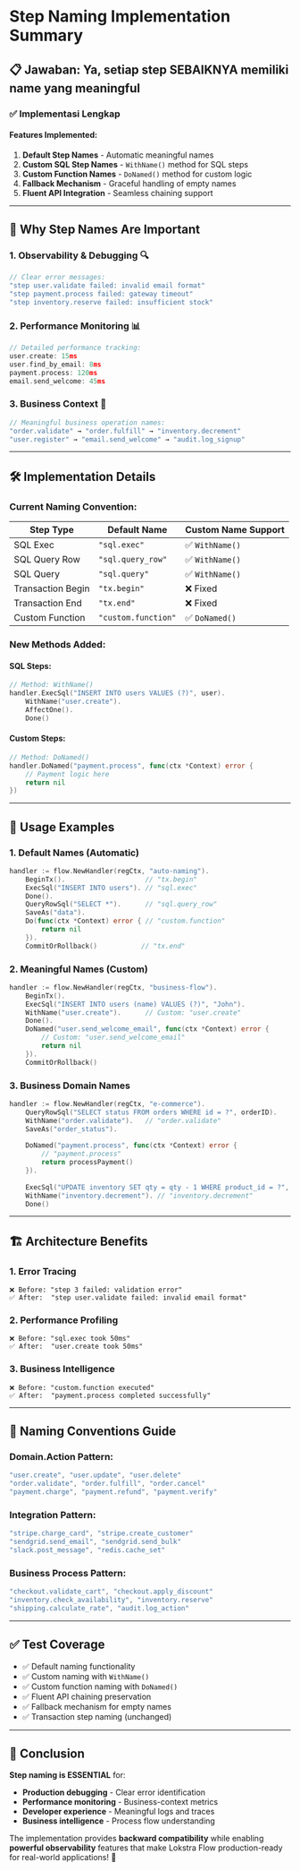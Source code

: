 # Step Naming Implementation Summary

## 📋 **Jawaban: Ya, setiap step SEBAIKNYA memiliki name yang meaningful**

### ✅ **Implementasi Lengkap**

#### **Features Implemented:**
1. **Default Step Names** - Automatic meaningful names
2. **Custom SQL Step Names** - `WithName()` method for SQL steps  
3. **Custom Function Names** - `DoNamed()` method for custom logic
4. **Fallback Mechanism** - Graceful handling of empty names
5. **Fluent API Integration** - Seamless chaining support

---

## 🎯 **Why Step Names Are Important**

### **1. Observability & Debugging** 🔍
```go
// Clear error messages:
"step user.validate failed: invalid email format"
"step payment.process failed: gateway timeout"
"step inventory.reserve failed: insufficient stock"
```

### **2. Performance Monitoring** 📊
```go
// Detailed performance tracking:
user.create: 15ms
user.find_by_email: 8ms  
payment.process: 120ms
email.send_welcome: 45ms
```

### **3. Business Context** 🏢
```go
// Meaningful business operation names:
"order.validate" → "order.fulfill" → "inventory.decrement"
"user.register" → "email.send_welcome" → "audit.log_signup"
```

---

## 🛠️ **Implementation Details**

### **Current Naming Convention:**
| Step Type | Default Name | Custom Name Support |
|-----------|--------------|-------------------|
| SQL Exec | `"sql.exec"` | ✅ `WithName()` |
| SQL Query Row | `"sql.query_row"` | ✅ `WithName()` |
| SQL Query | `"sql.query"` | ✅ `WithName()` |
| Transaction Begin | `"tx.begin"` | ❌ Fixed |
| Transaction End | `"tx.end"` | ❌ Fixed |
| Custom Function | `"custom.function"` | ✅ `DoNamed()` |

### **New Methods Added:**

#### **SQL Steps:**
```go
// Method: WithName()
handler.ExecSql("INSERT INTO users VALUES (?)", user).
    WithName("user.create").
    AffectOne().
    Done()
```

#### **Custom Steps:**
```go
// Method: DoNamed()
handler.DoNamed("payment.process", func(ctx *Context) error {
    // Payment logic here
    return nil
})
```

---

## 📖 **Usage Examples**

### **1. Default Names (Automatic)**
```go
handler := flow.NewHandler(regCtx, "auto-naming").
    BeginTx().                    // "tx.begin"
    ExecSql("INSERT INTO users"). // "sql.exec"
    Done().
    QueryRowSql("SELECT *").      // "sql.query_row"
    SaveAs("data").
    Do(func(ctx *Context) error { // "custom.function"
        return nil
    }).
    CommitOrRollback()           // "tx.end"
```

### **2. Meaningful Names (Custom)**
```go
handler := flow.NewHandler(regCtx, "business-flow").
    BeginTx().
    ExecSql("INSERT INTO users (name) VALUES (?)", "John").
    WithName("user.create").      // Custom: "user.create"
    Done().
    DoNamed("user.send_welcome_email", func(ctx *Context) error {
        // Custom: "user.send_welcome_email"
        return nil
    }).
    CommitOrRollback()
```

### **3. Business Domain Names**
```go
handler := flow.NewHandler(regCtx, "e-commerce").
    QueryRowSql("SELECT status FROM orders WHERE id = ?", orderID).
    WithName("order.validate").   // "order.validate"
    SaveAs("order_status").
    
    DoNamed("payment.process", func(ctx *Context) error {
        // "payment.process"
        return processPayment()
    }).
    
    ExecSql("UPDATE inventory SET qty = qty - 1 WHERE product_id = ?", productID).
    WithName("inventory.decrement"). // "inventory.decrement"
    Done()
```

---

## 🏗️ **Architecture Benefits**

### **1. Error Tracing**
```
❌ Before: "step 3 failed: validation error"
✅ After:  "step user.validate failed: invalid email format"
```

### **2. Performance Profiling**
```
❌ Before: "sql.exec took 50ms"
✅ After:  "user.create took 50ms"
```

### **3. Business Intelligence**
```
❌ Before: "custom.function executed"
✅ After:  "payment.process completed successfully"
```

---

## 📝 **Naming Conventions Guide**

### **Domain.Action Pattern:**
```go
"user.create", "user.update", "user.delete"
"order.validate", "order.fulfill", "order.cancel"
"payment.charge", "payment.refund", "payment.verify"
```

### **Integration Pattern:**
```go
"stripe.charge_card", "stripe.create_customer"
"sendgrid.send_email", "sendgrid.send_bulk"
"slack.post_message", "redis.cache_set"
```

### **Business Process Pattern:**
```go
"checkout.validate_cart", "checkout.apply_discount"
"inventory.check_availability", "inventory.reserve"
"shipping.calculate_rate", "audit.log_action"
```

---

## ✅ **Test Coverage**

- ✅ Default naming functionality
- ✅ Custom naming with `WithName()`
- ✅ Custom function naming with `DoNamed()`
- ✅ Fluent API chaining preservation
- ✅ Fallback mechanism for empty names
- ✅ Transaction step naming (unchanged)

---

## 🎯 **Conclusion**

**Step naming is ESSENTIAL** for:
- **Production debugging** - Clear error identification
- **Performance monitoring** - Business-context metrics
- **Developer experience** - Meaningful logs and traces
- **Business intelligence** - Process flow understanding

The implementation provides **backward compatibility** while enabling **powerful observability** features that make Lokstra Flow production-ready for real-world applications! 🚀
